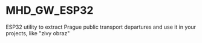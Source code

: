 # MHD_GW_ESP32
ESP32 utility to extract Prague public transport departures and use it in your projects, like "zivy obraz"
